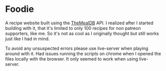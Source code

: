 # Foodie
A recipe website built using the [TheMealDB](https://www.themealdb.com/) API. I realized after I started building with it, that it's limited to only 100 recipes for non patreon supporters, like me. So it's not as cool as I originally thought but still works just like I had in mind.

To avoid any unsuspected errors please use live-server when playing around with it. Had issues running the scripts on chrome when I opened the files locally with the browser. It only seemed to work when using live-server.
